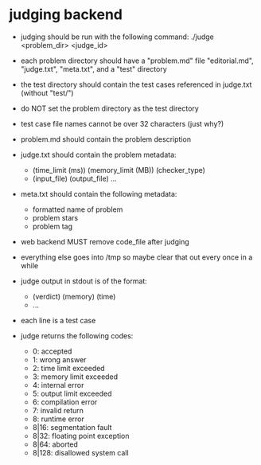 # judging backend

- judging should be run with the following command:
./judge <language> <problem_dir> <judge_id>
- each problem directory should have a "problem.md" file "editorial.md", "judge.txt", "meta.txt", and a "test" directory
- the test directory should contain the test cases referenced in judge.txt (without "test/")
- do NOT set the problem directory as the test directory
- test case file names cannot be over 32 characters (just why?)
- problem.md should contain the problem description
- judge.txt should contain the problem metadata:
	- (time_limit (ms)) (memory_limit (MB)) (checker_type)
	- (input_file) (output_file)
	...
- meta.txt should contain the following metadata:
	- formatted name of problem
	- problem stars
	- problem tag

- web backend MUST remove code_file after judging
- everything else goes into /tmp so maybe clear that out every once in a while

- judge output in stdout is of the format:
	- (verdict) (memory) (time)
	- ...
- each line is a test case
- judge returns the following codes:
	- 0: accepted
	- 1: wrong answer
	- 2: time limit exceeded
	- 3: memory limit exceeded
	- 4: internal error
	- 5: output limit exceeded
	- 6: compilation error
	- 7: invalid return
	- 8: runtime error
	- 8|16: segmentation fault
	- 8|32: floating point exception
	- 8|64: aborted
	- 8|128: disallowed system call